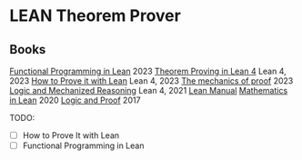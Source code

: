 # LEAN Theorem Prover

## Books

[Functional Programming in Lean](https://leanprover.github.io/functional_programming_in_lean/) 2023
[Theorem Proving in Lean 4](https://leanprover.github.io/theorem_proving_in_lean4/) Lean 4, 2023
[How to Prove it with Lean](https://djvelleman.github.io/HTPIwL/#preface) Lean
4, 2023
[The mechanics of proof](https://hrmacbeth.github.io/math2001/) 2023
[Logic and Mechanized Reasoning](https://avigad.github.io/lamr/) Lean 4, 2021
[Lean Manual](https://leanprover.github.io/lean4/doc/)
[Mathematics in Lean](https://leanprover-community.github.io/mathematics_in_lean/) 2020
[Logic and Proof](http://leanprover.github.io/logic_and_proof/) 2017

TODO:
- [ ] How to Prove It with Lean
- [ ] Functional Programming in Lean
